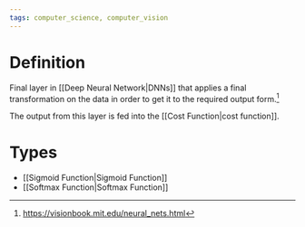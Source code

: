 ```yaml
---
tags: computer_science, computer_vision
---
```


# Definition

Final layer in [[Deep Neural Network|DNNs]] that applies a final transformation on the data in order to get it to the required output form.[^1]

The output from this layer is fed into the [[Cost Function|cost function]].

# Types

- [[Sigmoid Function|Sigmoid Function]]
- [[Softmax Function|Softmax Function]]

[^1]: https://visionbook.mit.edu/neural_nets.html
